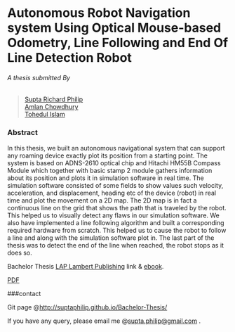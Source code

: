 # Autonomous Robot Navigation system Using Optical Mouse-based Odometry, Line Following and End Of Line Detection Robot

###### A thesis submitted By 
>[Supta Richard Philip](http://www.linkedin.com/in/suptaphilip) <br />
>[Amlan  Chowdhury](http://www.linkedin.com/pub/amlan-chowdhury/20/231/73a) <br />
>[Tohedul Islam](https://www.facebook.com/tohedul.islam.1)


### Abstract

In this thesis, we built an autonomous navigational system that can support any roaming device exactly plot its position from a starting point. The system is based on ADNS-2610 optical chip and Hitachi HM55B Compass Module which together with basic stamp 2 module gathers information about its position and plots it in simulation software in real time. The simulation software consisted of some fields to show values such velocity, acceleration, and displacement, heading etc of the device (robot) in real time and plot the movement on a 2D map. The 2D map is in fact a continuous line on the grid that shows the path that is traveled by the robot. This helped us to visually detect any flaws in our simulation software.
We also have implemented a line following algorithm and built a corresponding required hardware from scratch. This helped us to cause the robot to follow a line and along with the simulation software plot in. The last part of the thesis was to detect the end of the line when reached, the robot stops as it does so.

Bachelor Thesis [LAP Lambert Publishing](https://www.lap-publishing.com/catalog/details//store/gb/book/978-3-659-10855-6/autonomous-robot-navigation-system-and-line-following-robot "LAP Lambert Publishing") link & [ebook](http://suptaphilip.github.io/Bachelor-Thesis/docs/978-3-659-10855-6.pdf).

[PDF](http://suptaphilip.github.io/Bachelor-Thesis/docs/Bachelor%20Thesis%20of%20Richard-Amlan-Tohedul.pdf)



###contact

Git page @http://suptaphilip.github.io/Bachelor-Thesis/

If you have any query, please email me @supta.philip@gmail.com .
